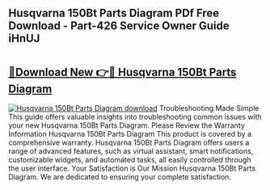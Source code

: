 ## Husqvarna 150Bt Parts Diagram PDf Free Download - Part-426 Service Owner Guide iHnUJ

# <h2><a href="http://dfk97o.blite.top/?on=Husqvarna+150Bt+Parts+Diagram">🔗Download New 👉🔴 Husqvarna 150Bt Parts Diagram</a></h2>

[![Husqvarna 150Bt Parts Diagram download](https://i.imgur.com/lujVjoI.png)](http://dfk97o.blite.top/?on=Husqvarna+150Bt+Parts+Diagram)
Troubleshooting Made Simple This guide offers valuable insights into troubleshooting common issues with your new Husqvarna 150Bt Parts Diagram. Please Review the Warranty Information Husqvarna 150Bt Parts Diagram This product is covered by a comprehensive warranty. Husqvarna 150Bt Parts Diagram offers users a range of advanced features, such as virtual assistant, smart notifications, customizable widgets, and automated tasks, all easily controlled through the user interface. Your Satisfaction is Our Mission Husqvarna 150Bt Parts Diagram. We are dedicated to ensuring your complete satisfaction.
